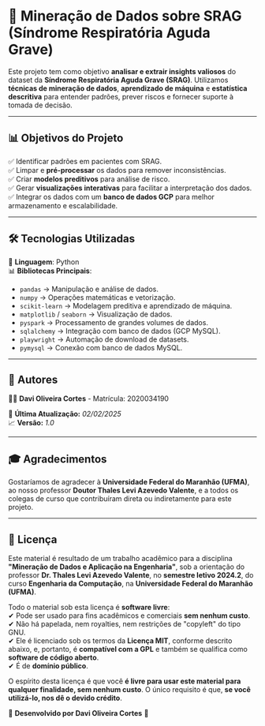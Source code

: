 # 🏥 Mineração de Dados sobre SRAG (Síndrome Respiratória Aguda Grave)

Este projeto tem como objetivo **analisar e extrair insights valiosos** do dataset da **Síndrome Respiratória Aguda Grave (SRAG)**. Utilizamos **técnicas de mineração de dados**, **aprendizado de máquina** e **estatística descritiva** para entender padrões, prever riscos e fornecer suporte à tomada de decisão.

---

## **📊 Objetivos do Projeto**
✅ Identificar padrões em pacientes com SRAG.  
✅ Limpar e **pré-processar** os dados para remover inconsistências.  
✅ Criar **modelos preditivos** para análise de risco.  
✅ Gerar **visualizações interativas** para facilitar a interpretação dos dados.  
✅ Integrar os dados com um **banco de dados GCP** para melhor armazenamento e escalabilidade.  

---

## **🛠️ Tecnologias Utilizadas**
🚀 **Linguagem**: Python  
📊 **Bibliotecas Principais**:
- `pandas` → Manipulação e análise de dados.
- `numpy` → Operações matemáticas e vetorização.
- `scikit-learn` → Modelagem preditiva e aprendizado de máquina.
- `matplotlib` / `seaborn` → Visualização de dados.
- `pyspark` → Processamento de grandes volumes de dados.
- `sqlalchemy` → Integração com banco de dados (GCP MySQL).
- `playwright` → Automação de download de datasets.
- `pymysql` → Conexão com banco de dados MySQL.

---

## **💂 Autores**
👨‍💻 **Davi Oliveira Cortes** - Matrícula: 2020034190  

📅 **Última Atualização:** *02/02/2025*  
📈 **Versão:** *1.0*  

---

## **🎓 Agradecimentos**
Gostaríamos de agradecer à **Universidade Federal do Maranhão (UFMA)**, ao nosso professor **Doutor Thales Levi Azevedo Valente**, e a todos os colegas de curso que contribuíram direta ou indiretamente para este projeto.

---

## **📃 Licença**
Este material é resultado de um trabalho acadêmico para a disciplina **"Mineração de Dados e Aplicação na Engenharia"**, sob a orientação do professor **Dr. Thales Levi Azevedo Valente**, no **semestre letivo 2024.2**, do curso **Engenharia da Computação**, na **Universidade Federal do Maranhão (UFMA)**.

Todo o material sob esta licença é **software livre**:  
✔ Pode ser usado para fins acadêmicos e comerciais **sem nenhum custo**.  
✔ Não há papelada, nem royalties, nem restrições de "copyleft" do tipo GNU.  
✔ Ele é licenciado sob os termos da **Licença MIT**, conforme descrito abaixo, e, portanto, é **compatível com a GPL** e também se qualifica como **software de código aberto**.  
✔ É de **domínio público**.

O espírito desta licença é que você **é livre para usar este material para qualquer finalidade, sem nenhum custo**. O único requisito é que, **se você utilizá-lo, nos dê o devido crédito**.  


📌 **Desenvolvido por Davi Oliveira Cortes** 🚀

